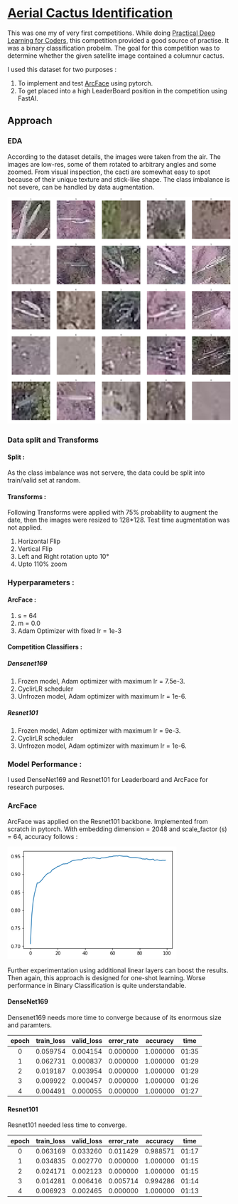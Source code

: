 # [Aerial Cactus Identification](https://www.kaggle.com/c/aerial-cactus-identification)

This was one my of very first competitions. While doing [Practical Deep Learning for Coders](https://course.fast.ai/), this competition provided a good source of practise. It was a binary classification probelm. The goal for this competition was to determine whether the given satellite image contained a columnur cactus. 

I used this dataset for two purposes :

1. To implement and test [ArcFace](https://arxiv.org/pdf/1801.07698.pdf) using pytorch.
2. To get placed into a high LeaderBoard position in the competition using FastAI.

## Approach

### EDA 
According to the dataset details, the images were taken from the air. The images are low-res, some of them rotated to arbitrary angles and some zoomed. From visual inspection, the cacti are somewhat easy to spot because of their unique texture and stick-like shape. The class imbalance is not severe, can be handled by data augmentation.

![image](https://github.com/abyaadrafid/Aerial-Cactus-Identification/blob/master/data_print.png)

### Data split and Transforms
#### Split : 
As the class imbalance was not servere, the data could be split into train/valid set at random.
#### Transforms : 
Following Transforms were applied with 75% probability to augment the date, then the images were resized to 128*128. Test time augmentation was not applied.  

1. Horizontal Flip
2. Vertical Flip
3. Left and Right rotation upto 10°
4. Upto 110% zoom

### Hyperparameters :
#### ArcFace :

1. s = 64
2. m = 0.0
3. Adam Optimizer with fixed lr = 1e-3

#### Competition Classifiers : 
##### Densenet169
1. Frozen model, Adam optimizer with maximum lr = 7.5e-3.
2. CyclirLR scheduler
3. Unfrozen model, Adam optimizer with maximum lr = 1e-6.

##### Resnet101
1. Frozen model, Adam optimizer with maximum lr = 9e-3.
2. CyclirLR scheduler
3. Unfrozen model, Adam optimizer with maximum lr = 1e-6.

### Model Performance :
I used DenseNet169 and Resnet101 for Leaderboard and ArcFace for research purposes.

### ArcFace
ArcFace was applied on the Resnet101 backbone. Implemented from scratch in pytorch. With embedding dimension = 2048 and scale_factor (s) = 64, accuracy follows :


![image](https://github.com/abyaadrafid/Aerial-Cactus-Identification/blob/master/arcface.png)

Further experimentation using additional linear layers can boost the results. Then again, this approach is designed for one-shot learning. Worse performance in Binary Classification is quite understandable.
#### DenseNet169
Densenet169 needs more time to converge because of its enormous size and paramters. 

| epoch 	| train_loss 	| valid_loss 	| error_rate 	| accuracy 	|  time 	|
|:-----:	|:----------:	|:----------:	|:----------:	|:--------:	|:-----:	|
|   0   	|  0.059754  	|  0.004154  	|  0.000000  	| 1.000000 	| 01:35 	|
|   1   	|  0.062731  	|  0.000837  	|  0.000000  	| 1.000000 	| 01:29 	|
|   2   	|  0.019187  	|  0.003954  	|  0.000000  	| 1.000000 	| 01:29 	|
|   3   	|  0.009922  	|  0.000457  	|  0.000000  	| 1.000000 	| 01:26 	|
|   4   	|  0.004491  	|  0.000055  	|  0.000000  	| 1.000000 	| 01:27 	|
#### Resnet101
Resnet101 needed less time to converge. 

| epoch 	| train_loss 	| valid_loss 	| error_rate 	| accuracy 	|  time 	|
|:-----:	|:----------:	|:----------:	|:--------:	|:----------:	|:--------:	|
|   0   	|  0.063169  	|  0.033260  	|  0.011429  	| 0.988571 	| 01:17 	|
|   1   	|  0.034835  	|  0.002770  	|  0.000000  	| 1.000000 	| 01:15 	|
|   2   	|  0.024171  	|  0.002123  	|  0.000000  	| 1.000000 	| 01:15 	|
|   3   	|  0.014281  	|  0.006416  	|  0.005714  	| 0.994286 	| 01:14 	|
|   4   	|  0.006923  	|  0.002465  	|  0.000000  	| 1.000000 	| 01:13 	|